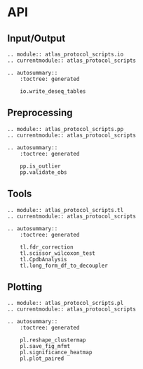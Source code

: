 # API

## Input/Output

```{eval-rst}
.. module:: atlas_protocol_scripts.io
.. currentmodule:: atlas_protocol_scripts

.. autosummary::
    :toctree: generated

    io.write_deseq_tables
```

## Preprocessing

```{eval-rst}
.. module:: atlas_protocol_scripts.pp
.. currentmodule:: atlas_protocol_scripts

.. autosummary::
    :toctree: generated

    pp.is_outlier
    pp.validate_obs
```

## Tools

```{eval-rst}
.. module:: atlas_protocol_scripts.tl
.. currentmodule:: atlas_protocol_scripts

.. autosummary::
    :toctree: generated

    tl.fdr_correction
    tl.scissor_wilcoxon_test
    tl.CpdbAnalysis
    tl.long_form_df_to_decoupler

```

## Plotting

```{eval-rst}
.. module:: atlas_protocol_scripts.pl
.. currentmodule:: atlas_protocol_scripts

.. autosummary::
    :toctree: generated

    pl.reshape_clustermap
    pl.save_fig_mfmt
    pl.significance_heatmap
    pl.plot_paired
```
